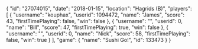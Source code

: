 {
  "id": "27074015",
  "date": "2018-01-15",
  "location": "Hagrids (B)",
  "players": [
    {
      "username": "kouphax",
      "userid": 1094472,
      "name": "James",
      "score": 43,
      "firstTimePlaying": false,
      "win": false
    },
    {
      "username": "",
      "userid": 0,
      "name": "Bill",
      "score": 47,
      "firstTimePlaying": true,
      "win": false
    },
    {
      "username": "",
      "userid": 0,
      "name": "Nick",
      "score": 58,
      "firstTimePlaying": false,
      "win": true
    }
  ],
  "game": {
    "name": "Sushi Go!",
    "id": 133473
  }
}
